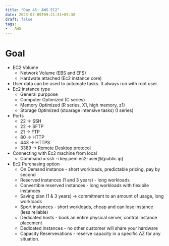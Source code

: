 ```yaml
---
title: "Day 45: AWS EC2"
date: 2023-07-09T09:21:51+05:30
draft: false
tags:
-   AWS
---
```


# Goal

- EC2 Volume   
  - Network Volume (EBS and EFS)
  - Hardwate attached (Ec2 instance core)
- User data can be used to automate tasks. It always run with root user.
- Ec2 instance type
  - General purppose
  - Computer Optimized (C series)
  - Memory Optimized (R series, X1, high memory, z1)
  - Storage Optimized (stoarage intensive tasks) (I series)
- Ports
  - 22 -> SSH
  - 22 -> SFTP
  - 21 -> FTP
  - 80 -> HTTP
  - 443 -> HTTPS
  - 3389 -> Remote Desktop protocol
-   Connecting with Ec2 machine from local
    -   Command = ssh -i key.pem ec2-user@{public ip}
- Ec2 Purchasing option
  - On Demand instance - short workloads, predictable pricing, pay by second
  - Reserved instances (1 and 3 years) - long workloads
  - Convertible reserved instances - long workloads with flexibile instances
  - Saving plan (1 & 3 years) -> commitment to an amount of usage, long workloads
  - Sport instances - short workloads, cheap and can lose instance (less reliable)
  - Dedicated hosts - book an entire physical server, control instance placement
  - Dedicated instances - no other customer will share your hardware
  - Capacity Reservevations - reserve capacity in a specific AZ for any situation.